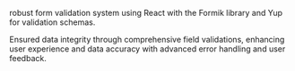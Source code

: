   robust form validation system using React with the Formik library and Yup for validation schemas. 

Ensured data integrity through comprehensive field validations, enhancing user experience and data accuracy with advanced error handling and user feedback. 

 
